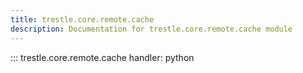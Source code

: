 ```yaml
---
title: trestle.core.remote.cache
description: Documentation for trestle.core.remote.cache module
---
```


::: trestle.core.remote.cache
handler: python
